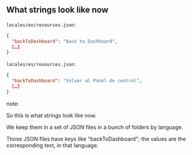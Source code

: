 ##  What strings look like now

`locales/en/resources.json`:

```json
{
  "backToDashboard": "Back to Dashboard",
  […]
}
```

`locales/es/resources.json`:

```json
{
  "backToDashboard": "Volver al Panel de control",
  […]
}
```


note:

So this is what strings look like now.

We keep them in a set of JSON files in a bunch of folders by language.

Those JSON files have keys like "backToDashboard"; the values are the corresponding text, in that language.
